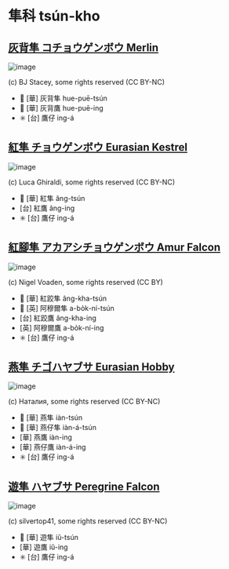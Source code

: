 # 隼科 tsún-kho

## [灰背隼 コチョウゲンボウ Merlin](https://ebird.org/species/merlin)

![image](https://inaturalist-open-data.s3.amazonaws.com/photos/200780/medium.jpg)

(c) BJ Stacey, some rights reserved (CC BY-NC)

- 🎯 [華] 灰背隼 hue-puē-tsún
- 🎯 [華] 灰背鷹 hue-puē-ing
- ✳️ [台] 鷹仔 ing-á

## [紅隼 チョウゲンボウ Eurasian Kestrel](https://ebird.org/species/eurkes)

![image](https://inaturalist-open-data.s3.amazonaws.com/photos/202734391/medium.jpg)

(c) Luca Ghiraldi, some rights reserved (CC BY-NC)

- 🎯 [華] 紅隼 âng-tsún
- [台] 紅鷹 âng-ing
- ✳️ [台] 鷹仔 ing-á

## [紅腳隼 アカアシチョウゲンボウ Amur Falcon](https://ebird.org/species/amufal1)

![image](https://inaturalist-open-data.s3.amazonaws.com/photos/1581574/medium.jpg)

(c) Nigel Voaden, some rights reserved (CC BY)

- 🎯 [華] 紅跤隼 âng-kha-tsún
- 🎯 [英] 阿穆爾隼 a-bo̍k-ní-tsún
- [台] 紅跤鷹 âng-kha-ing
- [英] 阿穆爾鷹 a-bo̍k-ní-ing
- ✳️ [台] 鷹仔 ing-á

## [燕隼 チゴハヤブサ Eurasian Hobby](https://ebird.org/species/eurhob)

![image](https://inaturalist-open-data.s3.amazonaws.com/photos/206987601/medium.jpeg)

(c) Наталия, some rights reserved (CC BY-NC)

- 🎯 [華] 燕隼 iàn-tsún
- 🎯 [華] 燕仔隼 iàn-á-tsún
- [華] 燕鷹 iàn-ing
- [華] 燕仔鷹 iàn-á-ing
- ✳️ [台] 鷹仔 ing-á

## [遊隼 ハヤブサ Peregrine Falcon](https://ebird.org/species/perfal)

![image](https://inaturalist-open-data.s3.amazonaws.com/photos/332585359/medium.jpg)

(c) silvertop41, some rights reserved (CC BY-NC)

- 🎯 [華] 遊隼 iû-tsún
- [華] 遊鷹 iû-ing
- ✳️ [台] 鷹仔 ing-á
